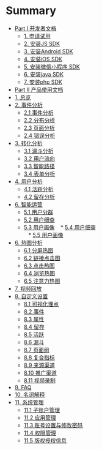 # Summary

* [Part I 开发者文档]()
    * [1. 申请试用](开发者文档/申请试用.md)
    * [2. 安装JS SDK](开发者文档/安装JSSDK.md)
    * [3. 安装Android SDK](开发者文档/安装AndroidSDK.md)
    * [4. 安装iOS SDK](开发者文档/安装iOSSDK.md)
    * [5. 安装微信小程序 SDK](开发者文档/安装微信小程序SDK.md)
    * [6. 安装java SDK](开发者文档/安装javaSDK.md)
    * [7. 安装php SDK](开发者文档/安装phpSDK.md)
* [Part Ⅱ 产品使用文档]()
* [1. 总览](Dashboard总览/Dashboard.md)
* [2. 事件分析]()
    * [2.1 事件分析](事件分析.md)
    * [2.2 分布分析](分布分析.md)   
    * [2.3 页面分析](行为分析/页面分析.md)
    * [2.4 错误分析](错误分析.md)
* [3. 转化分析]()
    * [3.1 漏斗分析](转化分析/漏斗分析.md)
    * [3.2 用户流向](转化分析/用户流向.md)
    * [3.3 智能路径](转化分析/智能路径.md)
    * [3.4 表单分析](行为分析/表单分析.md)
* [4. 用户分析]()
    * [4.1 活跃分析](用户分析/活跃分析.md)
    * [4.2 留存分析](用户分析/留存分析.md)
* [6. 智能运营]()
    * [5.1 用户分群](用户分析/用户分群.md)
    * [5.2 用户细查](用户分析/用户细查.md)
    * [5.3 用户画像](用户分析/用户画像.md) 
    * [5.4 用户细查](用户分析/自动化运营.md)  
    * [5.5 用户画像](用户分析/指标预警.md)    
* [6. 热图分析]()
    * [6.1 分屏热图](行为分析/分屏热图.md)
    * [6.2 链接点击图](行为分析/链接点击图.md)    
    * [6.3 点击热图](行为分析/点击热图.md)
    * [6.4 浏览热图](行为分析/浏览热图.md)
    * [6.5 注意力热图](行为分析/注意力热图.md)
* [7. 视频回放](视频回放.md)
* [8. 自定义设置]()
    * [8.1 可视化埋点](自定义设置/可视化埋点.md)
    * [8.2 事件](自定义设置/自定义事件.md)
    * [8.3 属性](自定义设置/自定义属性.md)
    * [8.4 留存](自定义设置/自定义留存.md)
    * [8.5 活跃](自定义设置/自定义活跃.md)
    * [8.6 漏斗](自定义设置/自定义漏斗.md)
    * [8.7 页面组](自定义设置/页面组.md)
    * [8.8 复合指标](自定义设置/复合指标.md)
    * [8.9 来源渠道](自定义设置/来源渠道.md)
    * [8.10 推广渠道](自定义设置/推广管理.md)
    * [8.11 视频录制](自定义设置/视频录制.md)
* [9. FAQ](FAQ.md)
* [10. 名词解释](名词解释.md)
* [11. 系统管理]()
    * [11.1 子账户管理](系统管理/子账户管理.md)
    * [11.2 应用管理](系统管理/应用管理.md)
    * [11.3 账号设置与修改密码](系统管理/账号设置与修改密码.md)
    * [11.4 权限管理](系统管理/权限管理.md)    
    * [11.5 版权授权信息](系统管理/版权授权信息.md)
    
  

 
    

